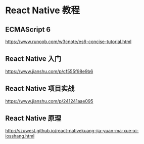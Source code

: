 # React Native 教程

## ECMAScript 6 
https://www.runoob.com/w3cnote/es6-concise-tutorial.html

## React Native 入门
https://www.jianshu.com/p/cf555f98e9b6

## React Native 项目实战
https://www.jianshu.com/p/241241aae095

## React Native 原理
http://szuwest.github.io/react-nativekuang-jia-yuan-ma-xue-xi-iosshang.html
